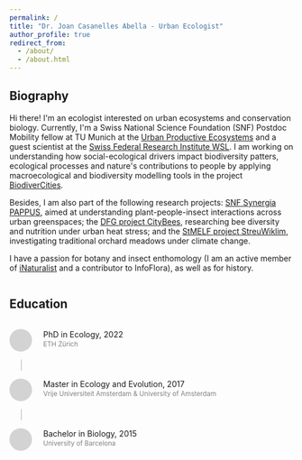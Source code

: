 ```yaml
---
permalink: /
title: "Dr. Joan Casanelles Abella - Urban Ecologist"
author_profile: true
redirect_from: 
  - /about/
  - /about.html
---
```


## Biography

Hi there! I'm an ecologist interested on urban ecosystems and conservation biology. Currently, I'm a Swiss National Science Foundation (SNF) Postdoc Mobility fellow at TU Munich at the [Urban Productive Ecosystems](https://upe-lab.de/) and a guest scientist at the [Swiss Federal Research Institute WSL](https://www.wsl.ch/de/mitarbeitende/casanell/). I am working on understanding how social-ecological drivers impact biodiversity patters, ecological processes and nature's contributions to people by applying macroecological and biodiversity modelling tools in the project [BiodiverCities](https://www.lss.ls.tum.de/en/upe/forschung/biodivercities/).

Besides, I am also part of the following research projects: [SNF Synergia PAPPUS](https://www.wsl.ch/en/projects/plants-and-people-in-urban-green-space-pappus/), aimed at understanding plant-people-insect interactions across urban greenspaces; the [DFG project CityBees](https://www.lss.ls.tum.de/en/upe/research/citybees/), researching bee diversity and nutrition under urban heat stress; and the [StMELF project StreuWiklim](https://www.lss.ls.tum.de/en/upe/research/streuwiklim/), investigating traditional orchard meadows under climate change.

I have a passion for botany and insect enthomology (I am an active member of [iNaturalist](https://www.inaturalist.org/people/joan57) and a contributor to InfoFlora), as well as for history. 

<div class="education-section">
  <h2>Education</h2>
  
  <div class="education-item">
    <div class="circle">
      <i class="fas fa-graduation-cap icon"></i>
    </div>
    <div class="education-content">
      <p>PhD in Ecology, 2022</p>
      <p style="font-size: smaller; color: gray;">ETH Zürich</p>
    </div>
  </div>
  <div class="line"></div>
  
  <div class="education-item">
    <div class="circle">
      <i class="fas fa-graduation-cap icon"></i>
    </div>
    <div class="education-content">
      <p>Master in Ecology and Evolution, 2017</p>
      <p style="font-size: smaller; color: gray;">Vrije Universiteit Amsterdam & University of Amsterdam</p>
    </div>
  </div>
  <div class="line"></div>
  
  <div class="education-item">
    <div class="circle">
      <i class="fas fa-graduation-cap icon"></i>
    </div>
    <div class="education-content">
      <p>Bachelor in Biology, 2015</p>
      <p style="font-size: smaller; color: gray;">University of Barcelona</p>
    </div>
  </div>
</div>

<style>
.education-section {
  display: flex;
  flex-direction: column;
  align-items: flex-start; /* Align items to the left */
}

.education-item {
  display: flex;
  align-items: flex-start; /* Align to top for vertical content */
  margin: 1em 0;
}

.education-content {
  display: flex;
  flex-direction: column;
  margin-left: 10px;
}

.education-content p {
  margin: 0; /* Remove default paragraph margins */
  padding: 0;
  line-height: 1.4;
}

.circle {
  width: 40px;
  height: 40px;
  border-radius: 50%;
  background-color: lightgray; /* Light gray circle */
  display: flex;
  align-items: center;
  justify-content: center;
  margin-right: 10px;
}

.icon {
  color: #86AC41; /* Custom green color */
  font-size: 20px;
}

.line {
  width: 2px;
  height: 20px;
  background-color: lightgray;
  margin-left: 20px; /* Center under the circle */
}
</style>

<style>
/* Increase size of author profile components */
.author__avatar img {
  width: 275px;  /* Increase profile picture size */
  height: 275px;
  border-radius: 50%;
}

.author__content {
  padding-top: 1em;
}

.author__name {
  font-size: 3em;  /* Larger name */
  margin: 0.5em 0 0.2em;
  font-weight: normal;  /* Remove bold */
}

.author__bio {
  font-size: 1.8em;  /* Larger bio text */
  margin-bottom: 1em;
}

.author__pronouns {
  font-size: 1.2em;  /* Larger pronouns */
  font-style: italic;
  margin-bottom: 0.5em;
}

/* Make employer/location more prominent */
.author__desktop {
  font-size: 1.1em;
  margin-bottom: 0.5em;
}

/* Add color highlights */
.author__name {
  color: #333;  /* Darker color for name */
}

.author__pronouns {
  color: #555;  /* Slightly lighter for pronouns */
}

.author__desktop:first-of-type {
  color: #86AC41;  /* Green color for location */
}

.author__desktop:nth-of-type(2) {
  color: #777;  /* Gray color for employer */
}

/* Add spacing */
.author__urls-wrapper {
  margin-top: 1.5em;
}
</style>


